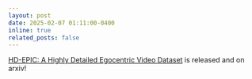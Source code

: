 ```yaml
---
layout: post
date: 2025-02-07 01:11:00-0400
inline: true
related_posts: false
---
```


[HD-EPIC: A Highly Detailed Egocentric Video Dataset](https://hd-epic.github.io/) is released and on arxiv!
